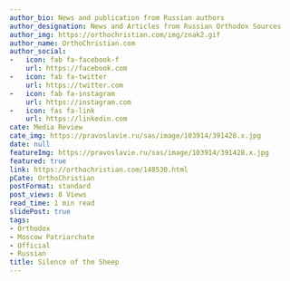 ```yaml
---
author_bio: News and publication from Russian authors
author_designation: News and Articles from Russian Orthodox Sources
author_img: https://orthochristian.com/img/znak2.gif
author_name: OrthoChristian.com
author_social:
-   icon: fab fa-facebook-f
    url: https://facebook.com
-   icon: fab fa-twitter
    url: https://twitter.com
-   icon: fab fa-instagram
    url: https://instagram.com
-   icon: fas fa-link
    url: https://linkedin.com
cate: Media Review
cate_img: https://pravoslavie.ru/sas/image/103914/391428.x.jpg
date: null
featureImg: https://pravoslavie.ru/sas/image/103914/391428.x.jpg
featured: true
link: https://orthochristian.com/148530.html
pCate: OrthoChristian
postFormat: standard
post_views: 8 Views
read_time: 1 min read
slidePost: true
tags:
- Orthodox
- Moscow Patriarchate
- Official
- Russian
title: Silence of the Sheep
---
```

